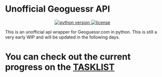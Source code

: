 # Unofficial Geoguessr API

<p align="center">
  <a target="_blank" href="https://www.python.org/downloads/" title="Python version">
    <img src="https://img.shields.io/badge/python-%3E=_3.6-blue.svg" alt="python version">
</a>
  <a href="https://github.com/Inkapable/geoguessr-api/blob/master/LICENSE">
    <img src="https://img.shields.io/github/license/mashape/apistatus.svg" alt="license">
  </a>
</p>

This is an unofficial api wrapper for Geoguessr.com in python. This is still a very early WIP and 
will be updated in the following days.

# You can check out the current progress on the [TASKLIST](TASKLIST.md)